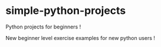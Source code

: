 # simple-python-projects
Python projects for beginners !

New beginner level exercise examples for new python users !